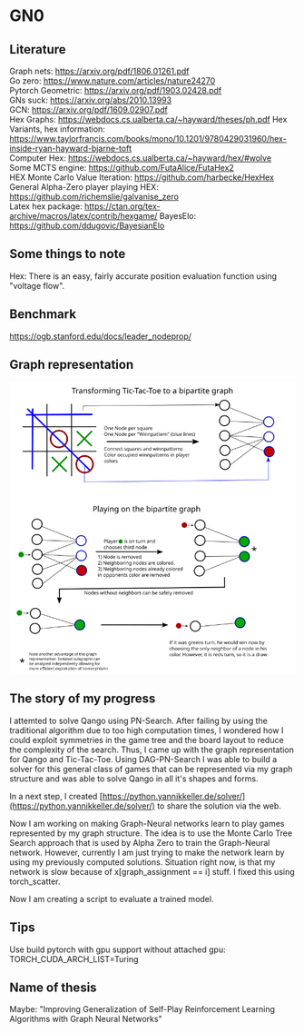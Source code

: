 # GN0
## Literature
Graph nets: https://arxiv.org/pdf/1806.01261.pdf  
Go zero: https://www.nature.com/articles/nature24270  
Pytorch Geometric: https://arxiv.org/pdf/1903.02428.pdf  
GNs suck: https://arxiv.org/abs/2010.13993  
GCN: https://arxiv.org/pdf/1609.02907.pdf  
Hex Graphs: https://webdocs.cs.ualberta.ca/~hayward/theses/ph.pdf
Hex Variants, hex information: https://www.taylorfrancis.com/books/mono/10.1201/9780429031960/hex-inside-ryan-hayward-bjarne-toft  
Computer Hex: https://webdocs.cs.ualberta.ca/~hayward/hex/#wolve  
Some MCTS engine: https://github.com/FutaAlice/FutaHex2  
HEX Monte Carlo Value Iteration: https://github.com/harbecke/HexHex  
General Alpha-Zero player playing HEX: https://github.com/richemslie/galvanise_zero  
Latex hex package: https://ctan.org/tex-archive/macros/latex/contrib/hexgame/
BayesElo: https://github.com/ddugovic/BayesianElo

## Some things to note
Hex: There is an easy, fairly accurate position evaluation function using "voltage flow".

## Benchmark
https://ogb.stanford.edu/docs/leader_nodeprop/

## Graph representation
![graph_repr](graphics/graph_game.png)

## The story of my progress
I attemted to solve Qango using PN-Search. After failing by using the traditional algorithm due to too high computation times, I wondered how I could exploit symmetries in the game tree and the board layout to reduce the complexity of the search. Thus, I came up with the graph representation for Qango and Tic-Tac-Toe. Using DAG-PN-Search I was able to build a solver for this general class of games that can be represented via my graph structure and was able to solve Qango in all it's shapes and forms.

In a next step, I created [https://python.yannikkeller.de/solver/](https://python.yannikkeller.de/solver/) to share the solution via the web.

Now I am working on making Graph-Neural networks learn to play games represented by my graph structure. The idea is to use the Monte Carlo Tree Search approach that is used by Alpha Zero to train the Graph-Neural network. However, currently I am just trying to make the network learn by using my previously computed solutions. Situation right now, is that my network is slow because of x[graph_assignment == i] stuff. I fixed this using torch_scatter.

Now I am creating a script to evaluate a trained model.

## Tips
Use build pytorch with gpu support without attached gpu: TORCH_CUDA_ARCH_LIST=Turing

## Name of thesis
Maybe: "Improving Generalization of Self-Play Reinforcement Learning Algorithms with Graph Neural Networks"

